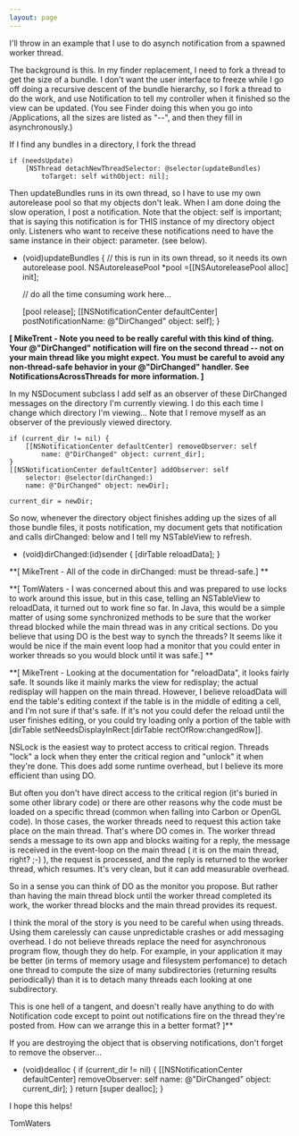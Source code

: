 ```yaml
---
layout: page
---
```


I'll throw in an example that I use to do asynch notification from a spawned worker thread.

The background is this.  In my finder replacement, I need to fork a thread to get the size of a bundle.  I don't want the user interface to freeze while I go off doing a recursive descent of the bundle hierarchy, so I fork a thread to do the work, and use Notification to tell my controller when it finished so the view can be updated.  (You see Finder doing this when you go into /Applications, all the sizes are listed as "--", and then they fill in asynchronously.)

If I find any bundles in a directory, I fork the thread
    
	if (needsUpdate)
		[NSThread detachNewThreadSelector: @selector(updateBundles)
			toTarget: self withObject: nil];


Then updateBundles runs in its own thread, so I have to use my own autorelease pool so that my objects don't leak.  When I am done doing the slow operation, I post a notification.  Note that the object: self is important; that is saying this notification is for THIS instance of my directory object only.  Listeners who want to receive these notifications need to have the same instance in their object: parameter. (see below).

    
- (void)updateBundles
{
	// this is run in its own thread, so it needs its own autorelease pool.
	NSAutoreleasePool *pool =[[NSAutoreleasePool alloc] init];

	// do all the time consuming work here...

	[pool release];
	[[NSNotificationCenter defaultCenter] 
		postNotificationName: @"DirChanged" object: self];
}


**[ MikeTrent - Note you need to be really careful with this kind of thing. Your  @"DirChanged" notification will fire on the second thread -- not on your main thread like you might expect. You must be careful to avoid any non-thread-safe behavior in your @"DirChanged" handler. See NotificationsAcrossThreads for more information. ]**

In my NSDocument subclass I add self as an observer of these DirChanged messages on the directory I'm currently viewing.  I do this each time I change which directory I'm viewing... Note that I remove myself as an observer of the previously viewed directory.

    
	if (current_dir != nil) {
		[[NSNotificationCenter defaultCenter] removeObserver: self
			name: @"DirChanged" object: current_dir];
	}
	[[NSNotificationCenter defaultCenter] addObserver: self
		selector: @selector(dirChanged:)
		name: @"DirChanged" object: newDir];

	current_dir = newDir;	


So now, whenever the directory object finishes adding up the sizes of all those bundle files, it posts notification, my document gets that notification and calls dirChanged: below and I tell my NSTableView to refresh.

    
- (void)dirChanged:(id)sender
{
	[dirTable reloadData];
}


**[ MikeTrent - All of the code in dirChanged: must be thread-safe.] **

**[ TomWaters - I was concerned about this and was prepared to use locks to work around this issue, but in this case, telling an NSTableView to reloadData, it turned out to work fine so far.  In Java, this would be a simple matter of using some synchronized methods to be sure that the worker thread blocked while the main thread was in any critical sections.  Do you believe that using DO is the best way to synch the threads?  It seems like it would be nice if the main event loop had a monitor that you could enter in worker threads so you would block until it was safe.] **

**[ MikeTrent - Looking at the documentation for "reloadData", it looks fairly safe. It sounds like it mainly marks the view for redisplay; the actual redisplay will happen on the main thread. However, I believe reloadData will end the table's editing context if the table is in the middle of editing a cell, and I'm not sure if that's safe. If it's not you could defer the reload until the user finishes editing, or you could try loading only a portion of the table with [dirTable setNeedsDisplayInRect:[dirTable rectOfRow:changedRow]].

NSLock is the easiest way to protect access to critical region. Threads "lock" a lock when they enter the critical region and "unlock" it when they're done. This does add some runtime overhead, but I believe its more efficient than using DO.

But often you don't have direct access to the critical region (it's buried in some other library code) or there are other reasons why the code must be loaded on a specific thread (common when falling into Carbon or OpenGL code). In those cases, the worker threads need to request this action take place on the main thread. That's where DO comes in. The worker thread sends a message to its own app and blocks waiting for a reply, the message is received in the event-loop on the main thread ( it is on the main thread, right? ;-) ), the request is processed, and the reply is returned to the worker thread, which resumes. It's very clean, but it can add measurable overhead.

So in a sense you can think of DO as the monitor you propose. But rather than having the main thread block until the worker thread completed its work, the worker thread blocks and the main thread provides its request.

I think the moral of the story is you need to be careful when using threads. Using them carelessly can cause unpredictable crashes or add messaging overhead. I do not believe threads replace the need for asynchronous program flow, though they do help. For example, in your application it may be better (in terms of memory usage and filesystem perfomance) to detach one thread to compute the size of many subdirectories (returning results periodically) than it is to detach many threads each looking at one subdirectory.

This is one hell of a tangent, and doesn't really have anything to do with Notification code except to point out notifications fire on the thread they're posted from. How can we arrange this in a better format? ]**

If you are destroying the object that is observing notifications, don't forget to remove the observer...

    
- (void)dealloc
{
	if (current_dir != nil) {
		[[NSNotificationCenter defaultCenter] removeObserver: self
			name: @"DirChanged" object: current_dir];
	}
	return [super dealloc];
}


I hope this helps!

TomWaters
